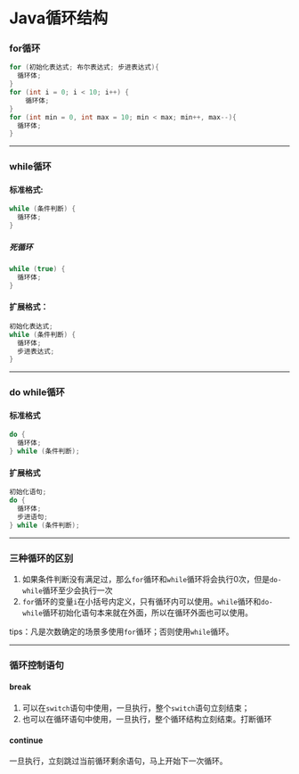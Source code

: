 # Java循环结构

### for循环

```java
for (初始化表达式; 布尔表达式; 步进表达式){
  循环体;
}
for (int i = 0; i < 10; i++) {
	循环体;            
}
for (int min = 0, int max = 10; min < max; min++, max--){
  循环体;
}
```



---

### while循环

#### 标准格式:

```java
while (条件判断) {
  循环体;
}
```

##### 死循环

```java
while (true) {
  循环体;
}
```

#### 扩展格式：

```java
初始化表达式;
while (条件判断) {
  循环体;
  步进表达式;
}
```



---

### do while循环

#### 标准格式

```java
do {
  循环体;
} while (条件判断);
```

#### 扩展格式

```java
初始化语句;
do {
  循环体;
  步进语句;
} while (条件判断);
```



---

### 三种循环的区别

1. 如果条件判断没有满足过，那么`for`循环和`while`循环将会执行0次，但是`do-while`循环至少会执行一次
2. `for`循环的变量`i`在小括号内定义，只有循环内可以使用。`while`循环和`do-while`循环初始化语句本来就在外面，所以在循环外面也可以使用。

tips：凡是次数确定的场景多使用`for`循环；否则使用`while`循环。



---

### 循环控制语句

#### break

1. 可以在`switch`语句中使用，一旦执行，整个`switch`语句立刻结束；
2. 也可以在循环语句中使用，一旦执行，整个循环结构立刻结束。打断循环

#### continue

一旦执行，立刻跳过当前循环剩余语句，马上开始下一次循环。

